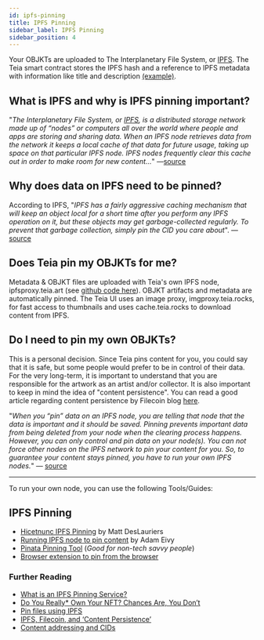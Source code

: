 ```yaml
---
id: ipfs-pinning
title: IPFS Pinning
sidebar_label: IPFS Pinning
sidebar_position: 4
---
```


Your OBJKTs are uploaded to The Interplanetary File System, or [IPFS](https://www.ipfs.com/). The Teia smart contract stores the IPFS hash and a reference to IPFS metadata with information like title and description [(example)](https://ipfs.io/ipfs/QmbUHQWw1pQ7GwPxgDtAUdRKaJPQjsymKviZCcNEjMj1oM).

## What is IPFS and why is IPFS pinning important?
"_The Interplanetary File System, or [IPFS](https://www.ipfs.com/), is a distributed storage network made up of “nodes” or computers all over the world where people and apps are storing and sharing data. When an IPFS node retrieves data from the network it keeps a local cache of that data for future usage, taking up space on that particular IPFS node. IPFS nodes frequently clear this cache out in order to make room for new content..._" —[source](https://medium.com/pinata/what-is-an-ipfs-pinning-service-f6ed4cd7e475)

## Why does data on IPFS need to be pinned?

According to IPFS, "_IPFS has a fairly aggressive caching mechanism that will keep an object local for a short time after you perform any IPFS operation on it, but these objects may get garbage-collected regularly. To prevent that garbage collection, simply pin the CID you care about_". —[source](https://docs.ipfs.io/how-to/pin-files/)

## Does Teia pin my OBJKTs for me?

Metadata & OBJKT files are uploaded with Teia's own IPFS node, ipfsproxy.teia.art (see [github code here](https://github.com/teia-community/ipfs-upload-proxy/)). OBJKT artifacts and metadata are automatically pinned. The Teia UI uses an image proxy,  imgproxy.teia.rocks, for fast access to thumbnails and uses cache.teia.rocks to download content from IPFS.

## Do I need to pin my own OBJKTs?

This is a personal decision. Since Teia pins content for you, you could say that it is safe, but some people would prefer to be in control of their data. For the very long-term, it is important to understand that you are responsible for the artwork as an artist and/or collector. It is also important to keep in mind the idea of "content persistence". You can read a good article regarding content persistence by Filecoin blog [here](https://filecoin.io/blog/posts/ipfs-filecoin-and-content-persistence/).

"_When you “pin” data on an IPFS node, you are telling that node that the data is important and it should be saved. Pinning prevents important data from being deleted from your node when the clearing process happens. However, you can only control and pin data on your node(s). You can not force other nodes on the IPFS network to pin your content for you. So, to guarantee your content stays pinned, you have to run your own IPFS nodes._" — [source](https://medium.com/pinata/what-is-an-ipfs-pinning-service-f6ed4cd7e475)

***

To run your own node, you can use the following Tools/Guides:

## IPFS Pinning

* [Hicetnunc IPFS Pinning](https://gist.github.com/mattdesl/47f4ea12ea131eed8401bdacf95a1f47) by Matt DesLauriers
* [Running IPFS node to pin content](https://twitter.com/antic/status/1374417104489697283?s=20) by Adam Eivy
* [Pinata Pinning Tool](https://www.youtube.com/watch?v=FFNF0RX2O_k) (_Good for non-tech savvy people_)
* [Browser extension to pin from the browser](https://github.com/ipfs/ipfs-companion)

### Further Reading
* [What is an IPFS Pinning Service?](https://medium.com/pinata/what-is-an-ipfs-pinning-service-f6ed4cd7e475)
* [Do You Really* Own Your NFT? Chances Are, You Don’t](https://thedefiant.io/do-you-really-own-your-nft-chances-are-you-dont/)
* [Pin files using IPFS](https://docs.ipfs.io/how-to/pin-files/)
* [IPFS, Filecoin, and ‘Content Persistence’](https://filecoin.io/blog/posts/ipfs-filecoin-and-content-persistence/)
* [Content addressing and CIDs](https://docs.ipfs.io/concepts/content-addressing)
